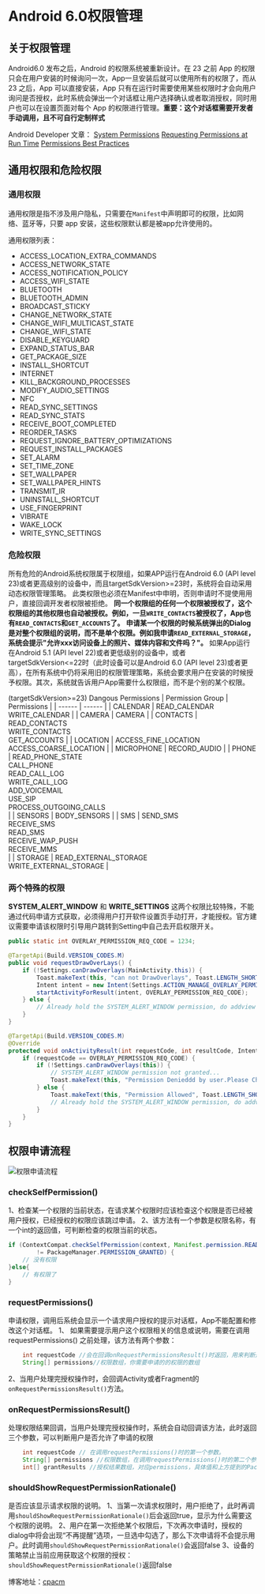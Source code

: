 ﻿# Android 6.0权限管理

## 关于权限管理
Android6.0 发布之后，Android 的权限系统被重新设计。在 23 之前 App 的权限只会在用户安装的时候询问一次，App一旦安装后就可以使用所有的权限了，而从 23 之后，App 可以直接安装，App 只有在运行时需要使用某些权限时才会向用户询问是否授权，此时系统会弹出一个对话框让用户选择确认或者取消授权，同时用户也可以在设置页面对每个 App 的权限进行管理。**重要：这个对话框需要开发者手动调用，且不可自行定制样式**

Android Developer 文章：
[System Permissions](https://developer.android.com/guide/topics/security/permissions.html)
[Requesting Permissions at Run Time](https://developer.android.com/training/permissions/requesting.html)
[Permissions Best Practices](https://developer.android.com/training/permissions/best-practices.html)

## 通用权限和危险权限
### 通用权限
通用权限是指不涉及用户隐私，只需要在`Manifest`中声明即可的权限，比如网络、蓝牙等，只要 app 安装，这些权限默认都是被app允许使用的。

通用权限列表： 

- ACCESS_LOCATION_EXTRA_COMMANDS
- ACCESS_NETWORK_STATE
- ACCESS_NOTIFICATION_POLICY
- ACCESS_WIFI_STATE
- BLUETOOTH
- BLUETOOTH_ADMIN
- BROADCAST_STICKY
- CHANGE_NETWORK_STATE
- CHANGE_WIFI_MULTICAST_STATE
- CHANGE_WIFI_STATE
- DISABLE_KEYGUARD
- EXPAND_STATUS_BAR
- GET_PACKAGE_SIZE
- INSTALL_SHORTCUT
- INTERNET
- KILL_BACKGROUND_PROCESSES
- MODIFY_AUDIO_SETTINGS
- NFC
- READ_SYNC_SETTINGS
- READ_SYNC_STATS
- RECEIVE_BOOT_COMPLETED
- REORDER_TASKS
- REQUEST_IGNORE_BATTERY_OPTIMIZATIONS
- REQUEST_INSTALL_PACKAGES
- SET_ALARM
- SET_TIME_ZONE
- SET_WALLPAPER
- SET_WALLPAPER_HINTS
- TRANSMIT_IR
- UNINSTALL_SHORTCUT
- USE_FINGERPRINT
- VIBRATE
- WAKE_LOCK
- WRITE_SYNC_SETTINGS

### 危险权限
所有危险的Android系统权限属于权限组，如果APP运行在Android 6.0 (API level 23)或者更高级别的设备中，而且targetSdkVersion>=23时，系统将会自动采用动态权限管理策略。
此类权限也必须在Manifest中申明，否则申请时不提使用用户，直接回调开发者权限被拒绝。
**同一个权限组的任何一个权限被授权了，这个权限组的其他权限也自动被授权。例如，一旦`WRITE_CONTACTS`被授权了，App也有`READ_CONTACTS`和`GET_ACCOUNTS`了。**
**申请某一个权限的时候系统弹出的Dialog是对整个权限组的说明，而不是单个权限。例如我申请`READ_EXTERNAL_STORAGE`，系统会提示"允许xxx访问设备上的照片、媒体内容和文件吗？"。**
如果App运行在Android 5.1 (API level 22)或者更低级别的设备中，或者targetSdkVersion<=22时（此时设备可以是Android 6.0 (API level 23)或者更高），在所有系统中仍将采用旧的权限管理策略，系统会要求用户在安装的时候授予权限。其次，系统就告诉用户App需要什么权限组，而不是个别的某个权限。

(targetSdkVersion>=23)
Dangous Permissions
| Permission Group | Permissions |
| ------ | ------ |
| CALENDAR | READ_CALENDAR </br> WRITE_CALENDAR |
| CAMERA | CAMERA |
| CONTACTS | READ_CONTACTS </br>WRITE_CONTACTS </br>GET_ACCOUNTS |
| LOCATION | ACCESS_FINE_LOCATION </br>ACCESS_COARSE_LOCATION |
| MICROPHONE | RECORD_AUDIO |
| PHONE | READ_PHONE_STATE </br> CALL_PHONE </br> READ_CALL_LOG </br> WRITE_CALL_LOG </br> ADD_VOICEMAIL </br> USE_SIP </br> PROCESS_OUTGOING_CALLS </br> |
| SENSORS | BODY_SENSORS |
| SMS | SEND_SMS </br> RECEIVE_SMS </br> READ_SMS </br> RECEIVE_WAP_PUSH </br> RECEIVE_MMS </br> |
| STORAGE | READ_EXTERNAL_STORAGE </br> WRITE_EXTERNAL_STORAGE |

### 两个特殊的权限
**SYSTEM_ALERT_WINDOW** 和 **WRITE_SETTINGS** 这两个权限比较特殊，不能通过代码申请方式获取，必须得用户打开软件设置页手动打开，才能授权。官方建议需要申请该权限时引导用户跳转到Setting中自己去开启权限开关。
```java
public static int OVERLAY_PERMISSION_REQ_CODE = 1234;

@TargetApi(Build.VERSION_CODES.M)
public void requestDrawOverLays() {
    if (!Settings.canDrawOverlays(MainActivity.this)) {
        Toast.makeText(this, "can not DrawOverlays", Toast.LENGTH_SHORT).show();
        Intent intent = new Intent(Settings.ACTION_MANAGE_OVERLAY_PERMISSION, Uri.parse("package:" + MainActivity.this.getPackageName()));
        startActivityForResult(intent, OVERLAY_PERMISSION_REQ_CODE);
    } else {
        // Already hold the SYSTEM_ALERT_WINDOW permission, do addview or something.
    }
}

@TargetApi(Build.VERSION_CODES.M)
@Override
protected void onActivityResult(int requestCode, int resultCode, Intent data) {
    if (requestCode == OVERLAY_PERMISSION_REQ_CODE) {
        if (!Settings.canDrawOverlays(this)) {
            // SYSTEM_ALERT_WINDOW permission not granted...
            Toast.makeText(this, "Permission Denieddd by user.Please Check it in Settings", Toast.LENGTH_SHORT).show();
        } else {
            Toast.makeText(this, "Permission Allowed", Toast.LENGTH_SHORT).show();
            // Already hold the SYSTEM_ALERT_WINDOW permission, do addview or something.
        }
    }
}
```

## 权限申请流程

![权限申请流程](http://7xi4up.com1.z0.glb.clouddn.com/Permission.jpg)

### checkSelfPermission()
1、检查某一个权限的当前状态，在请求某个权限时应该检查这个权限是否已经被用户授权，已经授权的权限应该跳过申请。
2、该方法有一个参数是权限名称，有一个int的返回值，可判断检查的权限当前的状态。
```java
if (ContextCompat.checkSelfPermission(context, Manifest.permission.READ_CONTACTS)
        != PackageManager.PERMISSION_GRANTED) {
    // 没有权限
}else{
    // 有权限了
}
```

### requestPermissions()
申请权限，调用后系统会显示一个请求用户授权的提示对话框，App不能配置和修改这个对话框。
1、 如果需要提示用户这个权限相关的信息或说明，需要在调用 requestPermissions() 之前处理，该方法有两个参数：
```java
    int requestCode //会在回调onRequestPermissionsResult()时返回，用来判断是哪个授权申请的回调。
    String[] permissions//权限数组，你需要申请的的权限的数组
```
2、当用户处理完授权操作时，会回调Activity或者Fragment的`onRequestPermissionsResult()`方法。

### onRequestPermissionsResult() 
处理权限结果回调，当用户处理完授权操作时，系统会自动回调该方法，此时返回三个参数，可以判断用户是否允许了申请的权限
```java
    int requestCode // 在调用requestPermissions()时的第一个参数。
    String[] permissions //权限数组，在调用requestPermissions()时的第二个参数。
    int[] grantResults //授权结果数组，对应permissions，具体值和上方提到的PackageManager中的两个常量做比较。
```

### shouldShowRequestPermissionRationale()
是否应该显示请求权限的说明。
1、当第一次请求权限时，用户拒绝了，此时再调用`shouldShowRequestPermissionRationale()`后会返回true，显示为什么需要这个权限的说明。
2、用户在第一次拒绝某个权限后，下次再次申请时，授权的dialog中将会出现“不再提醒”选项，一旦选中勾选了，那么下次申请将不会提示用户。此时调用`shouldShowRequestPermissionRationale()`会返回false
3、设备的策略禁止当前应用获取这个权限的授权：`shouldShowRequestPermissionRationale()`返回false 


博客地址：[cpacm](www.cpacm.net)

